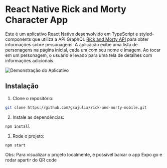 # React Native Rick and Morty Character App

Este é um aplicativo React Native desenvolvido em TypeScript e styled-components que utiliza a API GraphQL [Rick and Morty API](https://studio.apollographql.com/public/rick-and-morty-a3b90u/variant/current/home) para obter informações sobre personagens. A aplicação exibe uma lista de personagens na página inicial, cada um com seu nome e imagem. Ao tocar em um personagem, o usuário é levado para uma tela de detalhes com informações adicionais.

![Demonstração do Aplicativo](./assets/rickandmorty.gif)

## Instalação

1. Clone o repositório:

```bash
git clone https://github.com/gsajulia/rick-and-morty-mobile.git
```

2. Instale as dependências:

```bash
npm install
```

3. Rode o projeto:

```bash
npm start
```

Obs: Para visualizar o projeto localmente, é possível baixar o app Expo go e rodar apartir do QR code
